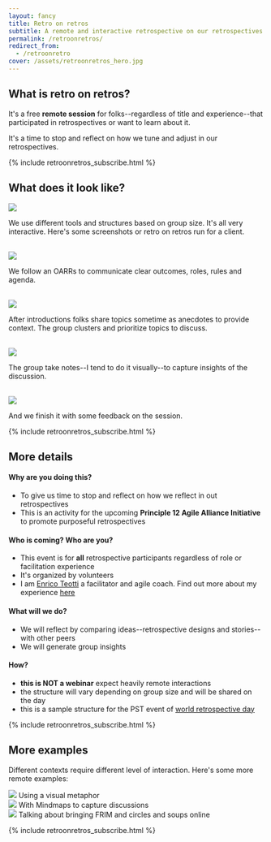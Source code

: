 ```yaml
---
layout: fancy
title: Retro on retros
subtitle: A remote and interactive retrospective on our retrospectives!
permalink: /retroonretros/
redirect_from: 
  - /retroonretro
cover: /assets/retroonretros_hero.jpg
---
```


## What is retro on retros?

It's a free __remote session__ for folks--regardless of title and experience--that participated in retrospectives or want to learn about it.

It's a time to stop and reflect on how we tune and adjust in our retrospectives.

{% include retroonretros_subscribe.html %}  

## What does it look like?

<img src="/assets/retroonretros_preview.png" />

We use different tools and structures based on group size. It's all very interactive. Here's some screenshots or retro on retros run for a client.

<br/>

<img src="/assets/retroonretros_preview_gd_OARRs.png" />

We follow an OARRs to communicate clear outcomes, roles, rules and agenda.

<br />

<img src="/assets/retroonretros_gd_example1.png" />

After introductions folks share topics sometime as anecdotes to provide context. The group clusters and prioritize topics to discuss.

<br />

<img src="/assets/retroonretros_gd_example2.png" />

The group take notes--I tend to do it visually--to capture insights of the discussion.

<br />

<img src="/assets/retroonretros_gd_example3.png" />

And we finish it with some feedback on the session.

{% include retroonretros_subscribe.html %}  

## More details

#### Why are you doing this?

* To give us time to stop and reflect on how we reflect in out retrospectives
* This is an activity for the upcoming **Principle 12 Agile Alliance Initiative** to promote purposeful retrospectives

#### Who is coming? Who are you?

* This event is for **all** retrospective participants regardless of role or facilitation experience
* It's organized by volunteers
* I am [Enrico Teotti](https://enricoteotti.com) a facilitator and agile coach. Find out more about my experience [here](https://www.linkedin.com/in/agenteo/)

#### What will we do?

* We will reflect by comparing ideas--retrospective designs and stories--with other peers
* We will generate group insights

#### How?

* **this is NOT a webinar** expect heavily remote interactions
* the structure will vary depending on group size and will be shared on the day
* this is a sample structure for the PST event of [world retrospective day](https://wrd2020.thisisretrospectivefacilitation.com)

{% include retroonretros_subscribe.html %}  

## More examples

Different contexts require different level of interaction. Here's some more remote examples:

<img src="/assets/retroonretros_miro_example1.png" />
Using a visual metaphor

<br />

<img src="/assets/retroonretros_miro_example2.png" />
With Mindmaps to capture discussions

<br />

<img src="/assets/retroonretros_miro_example3.png" />
Talking about bringing FRIM and circles and soups online

<br />

{% include retroonretros_subscribe.html %}  